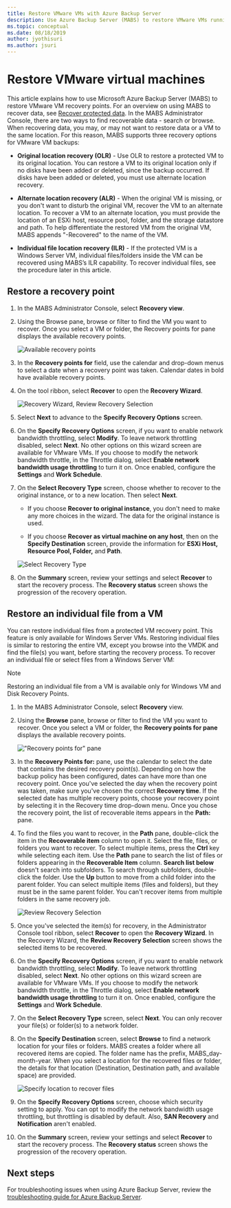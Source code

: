 ```yaml
---
title: Restore VMware VMs with Azure Backup Server
description: Use Azure Backup Server (MABS) to restore VMware VMs running on a VMware vCenter/ESXi server.
ms.topic: conceptual
ms.date: 08/18/2019
author: jyothisuri
ms.author: jsuri
---
```

# Restore VMware virtual machines

This article explains how to use Microsoft Azure Backup Server (MABS) to restore VMware VM recovery points. For an overview on using MABS to recover data, see [Recover protected data](./backup-azure-alternate-dpm-server.md). In the MABS Administrator Console, there are two ways to find recoverable data - search or browse. When recovering data, you may, or may not want to restore data or a VM to the same location. For this reason, MABS supports three recovery options for VMware VM backups:

* **Original location recovery (OLR)** - Use OLR to restore a protected VM to its original location. You can restore a VM to its original location only if no disks have been added or deleted, since the backup occurred. If disks have been added or deleted, you must use alternate location recovery.

* **Alternate location recovery (ALR)** - When the original VM is missing, or you don't want to disturb the original VM, recover the VM to an alternate location. To recover a VM to an alternate location, you must provide the location of an ESXi host, resource pool, folder, and the storage datastore and path. To help differentiate the restored VM from the original VM, MABS appends "-Recovered" to the name of the VM.

* **Individual file location recovery (ILR)** - If the protected VM is a Windows Server VM, individual files/folders inside the VM can be recovered using MABS’s ILR capability. To recover individual files, see the procedure later in this article.

## Restore a recovery point

1. In the MABS Administrator Console, select **Recovery view**.

2. Using the Browse pane, browse or filter to find the VM you want to recover. Once you select a VM or folder, the Recovery points for pane displays the available recovery points.

    ![Available recovery points](./media/restore-azure-backup-server-vmware/recovery-points.png)

3. In the **Recovery points for** field, use the calendar and drop-down menus to select a date when a recovery point was taken. Calendar dates in bold have available recovery points.

4. On the tool ribbon, select **Recover** to open the **Recovery Wizard**.

    ![Recovery Wizard, Review Recovery Selection](./media/restore-azure-backup-server-vmware/recovery-wizard.png)

5. Select **Next** to advance to the **Specify Recovery Options** screen.

6. On the **Specify Recovery Options** screen, if you want to enable network bandwidth throttling, select **Modify**. To leave network throttling disabled, select **Next**. No other options on this wizard screen are available for VMware VMs. If you choose to modify the network bandwidth throttle, in the Throttle dialog, select **Enable network bandwidth usage throttling** to turn it on. Once enabled, configure the **Settings** and **Work Schedule**.

7. On the **Select Recovery Type** screen, choose whether to recover to the original instance, or to a new location. Then select **Next**.

     * If you choose **Recover to original instance**, you don't need to make any more choices in the wizard. The data for the original instance is used.

     * If you choose **Recover as virtual machine on any host**, then on the **Specify Destination** screen, provide the information for **ESXi Host, Resource Pool, Folder,** and **Path**.

      ![Select Recovery Type](./media/restore-azure-backup-server-vmware/recovery-type.png)

8. On the **Summary** screen, review your settings and select **Recover** to start the recovery process. The **Recovery status** screen shows the progression of the recovery operation.

## Restore an individual file from a VM

You can restore individual files from a protected VM recovery point. This feature is only available for Windows Server VMs. Restoring individual files is similar to restoring the entire VM, except you browse into the VMDK and find the file(s) you want, before starting the recovery process. To recover an individual file or select files from a Windows Server VM:

>[!NOTE]
>Restoring an individual file from a VM is available only for Windows VM and Disk Recovery Points.

1. In the MABS Administrator Console, select **Recovery** view.

2. Using the **Browse** pane, browse or filter to find the VM you want to recover. Once you select a VM or folder, the **Recovery points for pane** displays the available recovery points.

    !["Recovery points for" pane](./media/restore-azure-backup-server-vmware/vmware-rp-disk.png)

3. In the **Recovery Points for:** pane, use the calendar to select the date that contains the desired recovery point(s). Depending on how the backup policy has been configured, dates can have more than one recovery point. Once you've selected the day when the recovery point was taken, make sure you've chosen the correct **Recovery time**. If the selected date has multiple recovery points, choose your recovery point by selecting it in the Recovery time drop-down menu. Once you chose the recovery point, the list of recoverable items appears in the **Path:** pane.

4. To find the files you want to recover, in the **Path** pane, double-click the item in the **Recoverable item** column to open it. Select the file, files, or folders you want to recover. To select multiple items, press the **Ctrl** key while selecting each item. Use the **Path** pane to search the list of files or folders appearing in the **Recoverable Item** column. **Search list below** doesn't search into subfolders. To search through subfolders, double-click the folder. Use the **Up** button to move from a child folder into the parent folder. You can select multiple items (files and folders), but they must be in the same parent folder. You can't recover items from multiple folders in the same recovery job.

    ![Review Recovery Selection](./media/restore-azure-backup-server-vmware/vmware-rp-disk-ilr-2.png)

5. Once you've selected the item(s) for recovery, in the Administrator Console tool ribbon, select **Recover** to open the **Recovery Wizard**. In the Recovery Wizard, the **Review Recovery Selection** screen shows the selected items to be recovered.

6. On the **Specify Recovery Options** screen, if you want to enable network bandwidth throttling, select **Modify**. To leave network throttling disabled, select **Next**. No other options on this wizard screen are available for VMware VMs. If you choose to modify the network bandwidth throttle, in the Throttle dialog, select **Enable network bandwidth usage throttling** to turn it on. Once enabled, configure the **Settings** and **Work Schedule**.
7. On the **Select Recovery Type** screen, select **Next**. You can only recover your file(s) or folder(s) to a network folder.
8. On the **Specify Destination** screen, select **Browse** to find a network location for your files or folders. MABS creates a folder where all recovered items are copied. The folder name has the prefix, MABS_day-month-year. When you select a location for the recovered files or folder, the details for that location (Destination, Destination path, and available space) are provided.

    ![Specify location to recover files](./media/restore-azure-backup-server-vmware/specify-destination.png)

9. On the **Specify Recovery Options** screen, choose which security setting to apply. You can opt to modify the network bandwidth usage throttling, but throttling is disabled by default. Also, **SAN Recovery** and **Notification** aren't enabled.
10. On the **Summary** screen, review your settings and select **Recover** to start the recovery process. The **Recovery status** screen shows the progression of the recovery operation.

## Next steps

For troubleshooting issues when using Azure Backup Server, review the [troubleshooting guide for Azure Backup Server](./backup-azure-mabs-troubleshoot.md).
